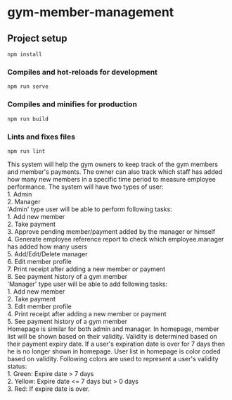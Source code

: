 # gym-member-management

## Project setup
```
npm install
```

### Compiles and hot-reloads for development
```
npm run serve
```

### Compiles and minifies for production
```
npm run build
```

### Lints and fixes files
```
npm run lint
```

This system will help the gym owners to keep track of the gym members and member's payments. The owner can also track which staff has added how many new members in a specific time period to measure employee performance. The system will have two types of user:  
    1. Admin  
    2. Manager  
'Admin' type user will be able to perform following tasks:  
    1. Add new member  
    2. Take payment  
    3. Approve pending member/payment added by the manager or himself  
    4. Generate employee reference report to check which employee.manager has added how many users  
    5. Add/Edit/Delete manager  
    6. Edit member profile  
    7. Print receipt after adding a new member or payment  
    8. See payment history of a gym member  
'Manager' type user will be able to add following tasks:  
    1. Add new member  
    2. Take payment  
    3. Edit member profile  
    4. Print receipt after adding a new member or payment  
    5. See payment history of a gym member  
Homepage is similar for both admin and manager. In homepage, member list will be shown based on their validity. Validity is determined based on their payment expiry date. If a user's expiration date is over for 7 days then he is no longer shown in homepage. User list in homepage is color coded based on validity. Following colors are used to represent a user's validity status:  
    1. Green: Expire date > 7 days  
    2. Yellow: Expire date <= 7 days but > 0 days  
    3. Red: If expire date is over.  
